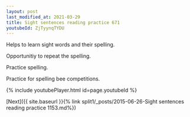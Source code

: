 ```yaml
---
layout: post
last_modified_at: 2021-03-29
title: Sight sentences reading practice 671
youtubeId: ZjTyynqTYDU
---
```

 
 
Helps to learn sight words and their spelling.

Opportunitiy to repeat the spelling. 

Practice spelling. 
 
Practice for spelling bee competitions. 
 
{% include youtubePlayer.html id=page.youtubeId %}
 
 

[Next]({{ site.baseurl }}{% link  split1/_posts/2015-06-26-Sight sentences reading practice 1153.md%})
 
